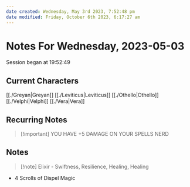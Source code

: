 ```yaml
---
date created: Wednesday, May 3rd 2023, 7:52:48 pm
date modified: Friday, October 6th 2023, 6:17:27 am
---
```

# Notes For Wednesday, 2023-05-03
Session began at 19:52:49
## Current Characters
[[./Greyan|Greyan]]
[[./Leviticus|Leviticus]]
[[./Othello|Othello]]
[[./Velphi|Velphi]]
[[./Vera|Vera]]
## Recurring Notes
> [!important] YOU HAVE +5 DAMAGE ON YOUR SPELLS NERD
## Notes
> [!note] Elixir - Swiftness, Resilience, Healing, Healing

- 4 Scrolls of Dispel Magic